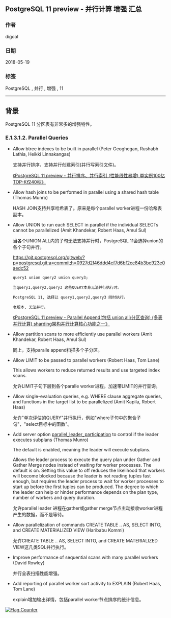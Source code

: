 ## PostgreSQL 11 preview - 并行计算 增强 汇总  
                                                               
### 作者                                                               
digoal                                                               
                                                               
### 日期                                                               
2018-05-19                                                             
                                                               
### 标签                                                               
PostgreSQL , 并行 , 增强 , 11      
                                                               
----                                                               
                                                               
## 背景       
PostgreSQL 11 分区表有非常多的增强特性。    
    
### E.1.3.1.2. Parallel Queries  
- Allow btree indexes to be built in parallel (Peter Geoghegan, Rushabh Lathia, Heikki Linnakangas)  
  
  支持并行排序，支持并行创建索引(并行写索引文件)。  
  
  [《PostgreSQL 11 preview - 并行排序、并行索引 (性能线性暴增) 单实例100亿TOP-K仅40秒》](../201802/20180204_01.md)    
  
- Allow hash joins to be performed in parallel using a shared hash table (Thomas Munro)  
  
  HASH JOIN支持共享哈希表了。原来是每个parallel worker进程一份哈希表副本。  
  
- Allow UNION to run each SELECT in parallel if the individual SELECTs cannot be parallelized (Amit Khandekar, Robert Haas, Amul Sul)  
  
  当各个UNION ALL内的子句无法支持并行时，PostgreSQL 11会选择union的各个子句并行。  
  
  https://git.postgresql.org/gitweb/?p=postgresql.git;a=commit;h=0927d2f46ddd4cf7d6bf2cc84b3be923e0aedc52  
    
  ```  
  query1 union query2 union query3;  
  
  当query1,query2,query3 这些QUERY本身无法并行执行时。  
  
  PostgreSQL 11, 选择让 query1,query2,query3 同时执行。  
  
  老版本, 无法并行。  
  ```  
  
  [《PostgreSQL 11 preview - Parallel Append(包括 union all\分区查询) (多表并行计算) sharding架构并行计算核心功能之一》](../201802/20180204_03.md)    
  
- Allow partition scans to more efficiently use parallel workers (Amit Khandekar, Robert Haas, Amul Sul)  
  
  同上，支持paralle append扫描多个子分区。  
  
- Allow LIMIT to be passed to parallel workers (Robert Haas, Tom Lane)  
  
  This allows workers to reduce returned results and use targeted index scans.   
  
  允许LIMIT子句下层到各个paralle worker进程。加速带LIMIT的并行查询。  
  
- Allow single-evaluation queries, e.g. WHERE clause aggregate queries, and functions in the target list to be parallelized (Amit Kapila, Robert Haas)  
    
  允许"单次评估的QUERY"并行执行，例如"where子句中的聚合子句"，"select目标中的函数"。  
  
- Add server option [parallel_leader_participation](https://www.postgresql.org/docs/devel/static/runtime-config-query.html#GUC-PARALLEL-LEADER-PARTICIPATION) to control if the leader executes subplans (Thomas Munro)  
  
  The default is enabled, meaning the leader will execute subplans.  
  
  Allows the leader process to execute the query plan under Gather and Gather Merge nodes instead of waiting for worker processes. The default is on. Setting this value to off reduces the likelihood that workers will become blocked because the leader is not reading tuples fast enough, but requires the leader process to wait for worker processes to start up before the first tuples can be produced. The degree to which the leader can help or hinder performance depends on the plan type, number of workers and query duration.  
  
  允许parallel leader 进程在gather或gather merge节点主动接收worker进程产生的数据，而不是等待。  
  
- Allow parallelization of commands CREATE TABLE .. AS, SELECT INTO, and CREATE MATERIALIZED VIEW (Haribabu Kommi)  
  
  允许CREATE TABLE .. AS, SELECT INTO, and CREATE MATERIALIZED VIEW这几类SQL并行执行。  
  
- Improve performance of sequential scans with many parallel workers (David Rowley)  
  
  并行全表扫描性能增强。  
  
- Add reporting of parallel worker sort activity to EXPLAIN (Robert Haas, Tom Lane)  
  
  explain增加输出详情，包括parallel worker节点排序的统计信息。  
  
  
<a rel="nofollow" href="http://info.flagcounter.com/h9V1"  ><img src="http://s03.flagcounter.com/count/h9V1/bg_FFFFFF/txt_000000/border_CCCCCC/columns_2/maxflags_12/viewers_0/labels_0/pageviews_0/flags_0/"  alt="Flag Counter"  border="0"  ></a>  
  
